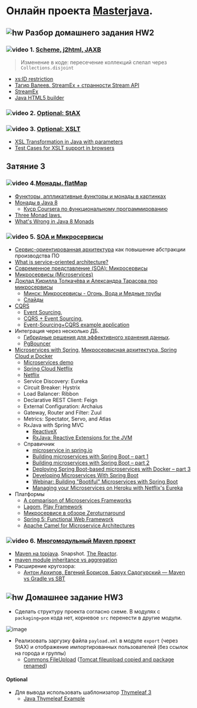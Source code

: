 # Онлайн проекта  <a href="https://github.com/JavaWebinar/masterjava">Masterjava</a>.

## ![hw](https://cloud.githubusercontent.com/assets/13649199/13672719/09593080-e6e7-11e5-81d1-5cb629c438ca.png) Разбор домашнего задания HW2
### ![video](https://cloud.githubusercontent.com/assets/13649199/13672715/06dbc6ce-e6e7-11e5-81a9-04fbddb9e488.png) 1. <a href="https://drive.google.com/open?id=0B9Ye2auQ_NsFRFpzemZ0OHp3SUE">Scheme, j2html, JAXB</a>

> Изменение в коде: пересечение коллекций слелал через `Collections.disjoint`

- <a href="http://stackoverflow.com/questions/1631396/what-is-an-xsncname-type-and-when-should-it-be-used">xs:ID restriction</a>
- <a href="https://www.youtube.com/watch?v=hxL5HejbvgE">Тагир Валеев. StreamEx + странности Stream API</a>  
- <a href="https://github.com/amaembo/streamex">StreamEx</a>  
- <a href="http://j2html.com/">Java HTML5 builder</a>  

### ![video](https://cloud.githubusercontent.com/assets/13649199/13672715/06dbc6ce-e6e7-11e5-81a9-04fbddb9e488.png) 2. <a href="https://drive.google.com/open?id=0B9Ye2auQ_NsFZ3JzdFpOekliVjA">Optional: StAX</a> 
### ![video](https://cloud.githubusercontent.com/assets/13649199/13672715/06dbc6ce-e6e7-11e5-81a9-04fbddb9e488.png) 3. <a href="https://drive.google.com/open?id=0B9Ye2auQ_NsFNEMzQTMtZGtZWEk">Optional: XSLT</a>
- <a href="http://stackoverflow.com/questions/1667454/xsl-transformation-in-java-with-parameters">XSL Transformation in Java with parameters</a>  
- <a href="https://greenbytes.de/tech/tc/xslt/">Test Cases for XSLT support in browsers</a>  

## Затяние 3
### ![video](https://cloud.githubusercontent.com/assets/13649199/13672715/06dbc6ce-e6e7-11e5-81a9-04fbddb9e488.png) 4.<a href="https://drive.google.com/open?id=0B9Ye2auQ_NsFbGlWWkk0amM1cms">Монады. flatMap</a>
- <a href="https://habrahabr.ru/post/183150/"> Функторы, аппликативные функторы и монады в картинках</a>
- <a href="https://habrahabr.ru/company/cit/blog/262055/">Монады в Java 8</a>
  - <a href="https://www.coursera.org/specializations/scala">Куср Сoursera по функциональному программированию</a>
- <a href="http://stackoverflow.com/a/19932439/548473">Three Monad laws.</a>
- <a href="https://dzone.com/articles/whats-wrong-java-8-part-iv">What's Wrong in Java 8 Monads</a>

### ![video](https://cloud.githubusercontent.com/assets/13649199/13672715/06dbc6ce-e6e7-11e5-81a9-04fbddb9e488.png) 5. <a href="https://drive.google.com/open?id=0B9Ye2auQ_NsFM3FrSUEzeVBrbk0">SOA и Микросервисы</a>
 - <a href="http://ru.wikipedia.org/wiki/Сервис-ориентированная_архитектура">Сервис-ориентированная архитектура</a> как повышение абстракции производства ПО
 - <a href="http://www.javaworld.com/article/2071889/soa/what-is-service-oriented-architecture.html">What is service-oriented architecture?</a>
 - <a href="https://ru.wikipedia.org/wiki/Микросервисы">Современное представление (SOA): Микросервисы</a>
 - <a href="http://habrahabr.ru/post/249183/">Микросервисы (Microservices)</a> 
 - <a href="https://habrahabr.ru/company/jugru/blog/272009/">Доклад Кирилла Толкачёва и Александра Тарасова про микросервисы</a>
   - <a href="https://www.youtube.com/watch?v=ULppXf2ZWRM">Минск: Микросервисы - Огонь, Вода и Медные трубы</a>
   - <a href="http://www.slideshare.net/kirilltolkachev7/java-day-minsk-2016-keynote-about-microservices-in-real-world?qid=6f50c48c-f17f-4431-b977-df4a8575d65f">Слайды</a>
 - <a href="http://cqrs.nu/">CQRS</a>  
    - <a href="https://habrahabr.ru/post/178259/">Event Sourcing</a>, 
    - <a href="https://habrahabr.ru/post/146429/">CQRS + Event Sourcing</a>, 
    - <a href="https://github.com/cer/event-sourcing-examples">Event-Sourcing+CQRS example application</a>
 - Интеграция через несколько ДБ. 
    - <a href="https://www.youtube.com/watch?v=15Xvq6xBcGI">Гибридные решения для эффективного хранения данных</a>.
    - <a href="http://evtuhovich.ru/blog/2012/02/12/pgbouncer/">PgBouncer</a>
 - <a href="https://spring.io/blog/2015/07/14/microservices-with-spring">Microservices with Spring</a>, <a href="https://habrahabr.ru/post/280786/">Микросервисная архитектура, Spring Cloud и Docker</a>
    - <a href="https://github.com/paulc4/microservices-demo">Microservices demo</a>
    - <a href="http://cloud.spring.io/spring-cloud-netflix/spring-cloud-netflix.html">Spring Cloud Netflix</a>
    - <a href="https://ru.wikipedia.org/wiki/Netflix">Netflix</a>
    - Service Discovery: Eureka
    - Circuit Breaker: Hystrix
    - Load Balancer: Ribbon
    - Declarative REST Client: Feign
    - External Configuration: Archaius
    - Gateway, Router and Filter: Zuul
    - Metrics: Spectator, Servo, and Atlas
    - RxJava with Spring MVC
      - <a href="http://reactivex.io/intro.html">ReactiveX</a>
      - <a href="https://github.com/ReactiveX/RxJava">RxJava: Reactive Extensions for the JVM</a>
   - Справичник
      - <a href="https://spring.io/search?q=microservice">microservice in spring.io</a>
      - <a href="http://plainoldobjects.com/2014/04/01/building-microservices-with-spring-boot-part1/">Building microservices with Spring Boot – part 1</a>
      - <a href="http://plainoldobjects.com/2014/05/05/building-microservices-with-spring-boot-part-2/">Building microservices with Spring Boot – part 2</a>
      - <a href="http://plainoldobjects.com/2014/11/16/deploying-spring-boot-based-microservices-with-docker/">Deploying Spring Boot-based microservices with Docker – part 3</a>
      - <a href="https://github.com/livelessons-spring/building-microservices">Developing Microservices With Spring Boot</a>
      - <a href="http://www.youtube.com/watch?v=VPtlZLdm7Nc&list=PLgGXSWYM2FpNmY5a1MuomSvvovSWHWoAR">Webinar: Building "Bootiful" Microservices with Spring Boot</a>
      - <a href="https://blog.heroku.com/archives/2015/3/3/managing_your_microservices_on_heroku_with_netflix_s_eureka">Managing your Microservices on Heroku with Netflix's Eureka</a> 
 - Платформы
     - <a href="https://cdelmas.github.io/2015/11/01/A-comparison-of-Microservices-Frameworks.html">A comparison of Microservices Frameworks</a>
     - <a href="https://www.lightbend.com/lagom">Lagom</a>, <a href="https://playframework.com/">Play Framework</a>
     - <a href="http://zeroturnaround.com/rebellabs/java-tools-and-technologies-landscape-2016/">Микросервисе в обзоре Zeroturnaround</a>
     - <a href="https://dzone.com/articles/new-in-spring-5-functional-web-framework">Spring 5: Functional Web Framework</a>
     - <a href="http://www.ofbizian.com/2014/09/camel-microservices.html">Apache Camel for Micro­service Architectures</a>
     
### ![video](https://cloud.githubusercontent.com/assets/13649199/13672715/06dbc6ce-e6e7-11e5-81a9-04fbddb9e488.png) 6. <a href="https://drive.google.com/open?id=0B9Ye2auQ_NsFZDY5NnpJQldSX00">Многомодульный Maven проект</a>
- <a href="https://github.com/JavaWebinar/topjava08/blob/doc/doc/lesson01.md#-4-maven">Maven на topjava</a>. Snapshot. <a href="http://maven.apache.org/guides/mini/guide-multiple-modules.html">The Reactor</a>.
- <a href="http://stackoverflow.com/questions/17482320/maven-module-inheritance-vs-aggregation">maven module inheritance vs aggregation</a>
- Расширение кругозора:
  - <a href="https://www.youtube.com/watch?v=21qdRgFsTy0">Антон Архипов, Евгений Борисов, Барух Садогурский — Maven vs Gradle vs SBT</a>
   
## ![hw](https://cloud.githubusercontent.com/assets/13649199/13672719/09593080-e6e7-11e5-81d1-5cb629c438ca.png) Домашнее задание HW3
- Сделать структуру проекта согласно схеме. В модулях c `packaging=pom` кода нет, корневое `src` перенести в другие модули.

![image](https://cloud.githubusercontent.com/assets/13649199/19290595/15b51840-9019-11e6-86f4-e26a99dc9697.png)

- Реализовать заргузку файла `payload.xml` в модуле `export` (через StAX) и отображение импортированных пользователей (без ссылок на города и группы)
  - <a href="https://commons.apache.org/proper/commons-fileupload/">Commons FileUpload</a> (<a href="https://tomcat.apache.org/tomcat-8.0-doc/api/org/apache/tomcat/util/http/fileupload/package-summary.html">Tomcat fileupload copied and package renamed</a>)

#### Optional
- Для вывода использовать шаблонизатор <a href="http://www.thymeleaf.org/">Thymeleaf 3</a>
  - <a href="http://www.concretepage.com/thymeleaf/java-thymeleaf-example-getting-started-with-thymeleaf">Java Thymeleaf Example</a>

